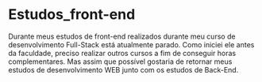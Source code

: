 ﻿# Estudos_front-end
Durante meus estudos de front-end realizados durante meu curso de desenvolvimento Full-Stack está atualmente parado. Como iniciei ele antes da faculdade, preciso realizar outros cursos a fim de conseguir horas complementares. Mas assim que possível gostaria de retornar meus estudos de desenvolvimento WEB junto com os estudos de Back-End.
